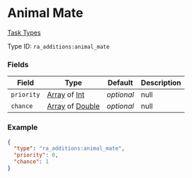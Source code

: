 # Animal Mate
[Task Types](../task_types.md)



Type ID: `ra_additions:animal_mate`
### Fields
 | Field | Type | Default | Description | 
|---|---|---|---|
 | `priority` | [Array](../data_types/array.md) of [Int](../data_types/int.md) | _optional_ | null | 
 | `chance` | [Array](../data_types/array.md) of [Double](../data_types/double.md) | _optional_ | null | 

### Example
```json
{
  "type": "ra_additions:animal_mate",
  "priority": 0,
  "chance": 1
}
```

